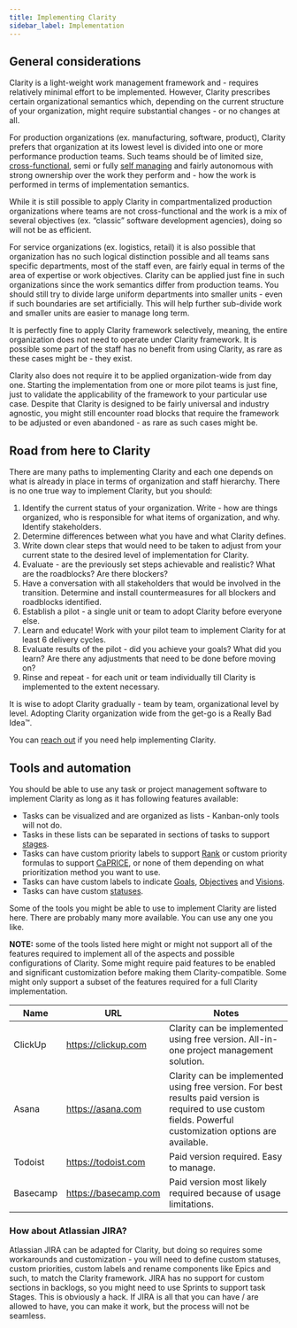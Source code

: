 ```yaml
---
title: Implementing Clarity
sidebar_label: Implementation
---
```


## General considerations

Clarity is a light-weight work management framework and - requires relatively minimal effort to be implemented. However, Clarity prescribes certain organizational semantics which, depending on the current structure of your organization, might require substantial changes - or no changes at all.

For production organizations (ex. manufacturing, software, product), Clarity prefers that organization at its lowest level is divided into one or more performance production teams. Such teams should be of limited size, [cross-functional](https://en.wikipedia.org/wiki/Cross-functional_team), semi or fully [self managing](https://psychology.wikia.org/wiki/Self_managing_work_teams) and fairly autonomous with strong ownership over the work they perform and - how the work is performed in terms of implementation semantics.

While it is still possible to apply Clarity in compartmentalized production organizations where teams are not cross-functional and the work is a mix of several objectives (ex. “classic” software development agencies), doing so will not be as efficient.

For service organizations (ex. logistics, retail) it is also possible that organization has no such logical distinction possible and all teams sans specific departments, most of the staff even, are fairly equal in terms of the area of expertise or work objectives. Clarity can be applied just fine in such organizations since the work semantics differ from production teams. You should still try to divide large uniform departments into smaller units - even if such boundaries are set artificially. This will help further sub-divide work and smaller units are easier to manage long term.

It is perfectly fine to apply Clarity framework selectively, meaning, the entire organization does not need to operate under Clarity framework. It is possible some part of the staff has no benefit from using Clarity, as rare as these cases might be - they exist.

Clarity also does not require it to be applied organization-wide from day one. Starting the implementation from one or more pilot teams is just fine, just to validate the applicability of the framework to your particular use case. Despite that Clarity is designed to be fairly universal and industry agnostic, you might still encounter road blocks that require the framework to be adjusted or even abandoned - as rare as such cases might be.

## Road from here to Clarity

There are many paths to implementing Clarity and each one depends on what is already in place in terms of organization and staff hierarchy. There is no one true way to implement Clarity, but you should:

1. Identify the current status of your organization. Write - how are things organized, who is responsible for what items of organization, and why. Identify stakeholders.
2. Determine differences between what you have and what Clarity defines.
3. Write down clear steps that would need to be taken to adjust from your current state to the desired level of implementation for Clarity.
4. Evaluate - are the previously set steps achievable and realistic? What are the roadblocks? Are there blockers?
6. Have a conversation with all stakeholders that would be involved in the transition. Determine and install countermeasures for all blockers and roadblocks identified.
5. Establish a pilot - a single unit or team to adopt Clarity before everyone else.
6. Learn and educate! Work with your pilot team to implement Clarity for at least 6 delivery cycles.
7. Evaluate results of the pilot - did you achieve your goals? What did you learn? Are there any adjustments that need to be done before moving on?
8. Rinse and repeat - for each unit or team individually till Clarity is implemented to the extent necessary.

It is wise to adopt Clarity gradually - team by team, organizational level by level. Adopting Clarity organization wide from the get-go is a Really Bad Idea™.

You can [reach out](/contact) if you need help implementing Clarity.

## Tools and automation

You should be able to use any task or project management software to implement Clarity as long as it has following features available:

- Tasks can be visualized and are organized as lists - Kanban-only tools will not do.
- Tasks in these lists can be separated in sections of tasks to support [stages](concepts/task-stage.md).
- Tasks can have custom priority labels to support [Rank](concepts/prioritization.md#prioritization-using-rank) or custom priority formulas to support [CaPRICE](concepts/prioritization.md#prioritization-using-caprice), or none of them depending on what prioritization method you want to use.
- Tasks can have custom labels to indicate [Goals](concepts/organizing-tasks.md#goal), [Objectives](concepts/organizing-tasks.md#objective) and [Visions](concepts/organizing-tasks.md#vision).
- Tasks can have custom [statuses](concepts/tasks.md#task-status).

Some of the tools you might be able to use to implement Clarity are listed here. There are probably many more available. You can use any one you like.

**NOTE:** some of the tools listed here might or might not support all of the features required to implement all of the aspects and possible configurations of Clarity. Some might require paid features to be enabled and significant customization before making them Clarity-compatible. Some might only support a subset of the features required for a full Clarity implementation.

| Name | URL | Notes |
|-|-|-|
| ClickUp | https://clickup.com | Clarity can be implemented using free version. All-in-one project management solution. |
| Asana | https://asana.com | Clarity can be implemented using free version. For best results paid version is required to use custom fields. Powerful customization options are available. |
| Todoist | https://todoist.com | Paid version required. Easy to manage. |
| Basecamp | https://basecamp.com | Paid version most likely required because of usage limitations. |

### How about Atlassian JIRA?

Atlassian JIRA can be adapted for Clarity, but doing so requires some workarounds and customization - you will need to define custom statuses, custom priorities, custom labels and rename components like Epics and such, to match the Clarity framework. JIRA has no support for custom sections in backlogs, so you might need to use Sprints to support task Stages. This is obviously a hack. If JIRA is all that you can have / are allowed to have, you can make it work, but the process will not be seamless.

